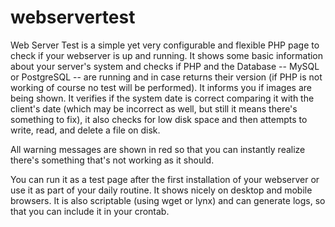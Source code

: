 # webservertest

Web Server Test is a simple yet very configurable and flexible PHP page to check if your webserver is up and running. It shows some basic information about your server's system and checks if PHP and the Database -- MySQL or PostgreSQL -- are running and in case returns their version (if PHP is not working of course no test will be performed). It informs you if images are being shown. It verifies if the system date is correct comparing it with the client's date (which may be incorrect as well, but still it means there's something to fix), it also checks for low disk space and then attempts to write, read, and delete a file on disk.

All warning messages are shown in red so that you can instantly realize there's something that's not working as it should.

You can run it as a test page after the first installation of your webserver or use it as part of your daily routine. It shows nicely on desktop and mobile browsers. It is also scriptable (using wget or lynx) and can generate logs, so that you can include it in your crontab.
